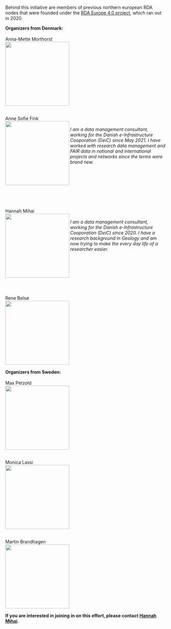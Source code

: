 Behind this initiative are members of previous northern european RDA nodes that were founded under the [RDA Europe 4.0 project](https://grants.rd-alliance.org/), which ran out in 2020.

**Organizers from Denmark:**<br/>
<br/>Anna-Mette Morthorst<br/>
<img src="https://user-images.githubusercontent.com/74252404/120639159-59b03200-c471-11eb-914a-18d961b6053b.jpg" width="200" /><br/> 

<br/>Anne Sofie Fink<br/>
<img align="left" src="https://user-images.githubusercontent.com/74252404/120639540-c0355000-c471-11eb-829d-445389c44e71.jpg" width="200" /><br/>
*I am a data management consultant, working for the Danish e-Infrastructure Cooporation (DeiC) since May 2021. I have worked with research data management and FAIR data in national and international projects and networks since the terms were brand new.*<br/>
<br/><br/><br/><br/><br/><br/><br/>
<br/>Hannah Mihai<br/>
<img align="left" src="https://user-images.githubusercontent.com/74252404/119500789-77daab80-bd68-11eb-82a9-cda708824d6c.jpg" width="200" /><br/>
*I am a data management consultant, working for the Danish e-Infrastructure Cooporation (DeiC) since 2020. I have a research background in Geology and am now trying to make the every day life of a researcher easier.*<br/>
<br/><br/><br/><br/><br/><br/><br/>
<br/>Rene Belsø<br/>
<img src="https://user-images.githubusercontent.com/74252404/120640735-1d7dd100-c473-11eb-818a-f6c6fd529ed6.png" width="200" /><br/>

**Organizers from Sweden:**<br/>
<br/>Max Petzold<br/>
<img src="https://user-images.githubusercontent.com/74252404/120640876-469e6180-c473-11eb-9198-3123e007df48.jpg" width="200" /><br/>

<br/>Monica Lassi<br/>
<img src="https://user-images.githubusercontent.com/74252404/120640951-59189b00-c473-11eb-9f55-50dc9cdd6a3a.jpg" width="200" /><br/>


<br/>Martin Brandhagen<br/>
<img src="https://user-images.githubusercontent.com/74252404/120640984-633a9980-c473-11eb-8eed-c775992d28c8.jpg" width="200" /><br/>

**If you are interested in joining in on this effort, please contact [Hannah Mihai](mailto:Hannah.Mihai@deic.dk).**

